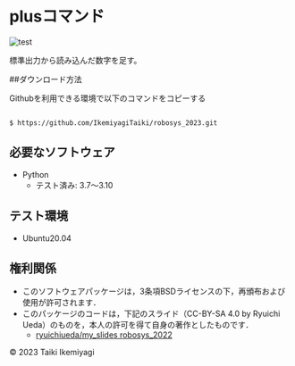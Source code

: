 # plusコマンド

![test](https://github.com/IkemiyagiTaiki/robosys_2023/actions/workflows/test.yml/badge.svg)

標準出力から読み込んだ数字を足す。

##ダウンロード方法

Githubを利用できる環境で以下のコマンドをコピーする

```

$ https://github.com/IkemiyagiTaiki/robosys_2023.git

```

## 必要なソフトウェア
* Python
  * テスト済み: 3.7～3.10

## テスト環境
* Ubuntu20.04

## 権利関係
* このソフトウェアパッケージは，3条項BSDライセンスの下，再頒布および使用が許可されます．
* このパッケージのコードは，下記のスライド（CC-BY-SA 4.0 by Ryuichi Ueda）のものを，本人の許可を得て自身の著作としたものです．
    * [ryuichiueda/my_slides robosys_2022](https://github.com/ryuichiueda/my_slides/tree/master/robosys_2022)
 

 © 2023 Taiki Ikemiyagi
